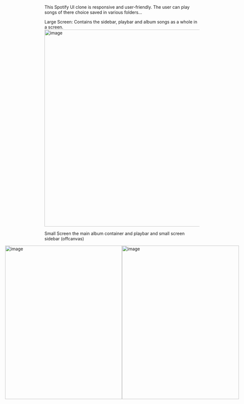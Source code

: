 This Spotify UI clone is responsive and user-friendly. The user can play songs of there choice saved in various folders... 



Large Screen:
Contains the sidebar, playbar and album songs as a whole in a screen.
<img width="1366" height="641" alt="image" src="https://github.com/user-attachments/assets/cbc569ad-7f4d-4797-8f22-3091d10fe065" />

Small Screen
the main album container and playbar and small screen sidebar (offcanvas)

<div style="display: flex; justify-content: center; align-items: center;">
   <img alt="image" src="https://github.com/user-attachments/assets/0c62cf30-f0ed-4406-8e71-f4659e43e3f1"  width="380" height="500" />
  <img alt="image" src="https://github.com/user-attachments/assets/d3124aa5-20e4-42f0-b05a-66269f041379"  width="380" height="500" />
</div>








